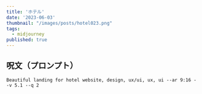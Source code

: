 ```yaml
---
title: 'ホテル'
date: '2023-06-03'
thumbnail: "/images/posts/hotel023.png"
tags:
  - midjourney
published: true
---
```


## 呪文（プロンプト）
```
Beautiful landing for hotel website, design, ux/ui, ux, ui --ar 9:16 --v 5.1 --q 2
```